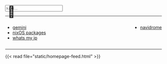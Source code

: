 ---
---
<style>
  main.container {
    padding-top: 0;
  }
</style>

<div style="font-size: 36px; position: relative; top: 0px; left: 8px; height: 0;">🏡</div>

<div>
  <form action="https://www.kagi.com/search" method="get">
    <input type="search" id="kagi-search" name="q" placeholder="kagi..." />
  </form>
</div>

<hr />

<div class="links" style="display: flex; flex-direction: row;">
  <div style="margin-right: 1em">
    <ul>
      <li><a href="https://gemini.google.com/app">gemini</a></li>
      <li><a href="https://search.nixos.org/packages?channel=unstable&show=mosh&from=0&size=50&sort=relevance&type=packages&query=">nixOS packages</a></li>
      <li><a href="https://ifconfig.co/">whats my ip</a></li>
    </ul>
  </div>

  <div style="margin-left: auto;">
    <ul>
      <li><a href="http://g4.ferret-goblin.ts.net:4533/app/">navidrome</a></li>
  </div>
</div>

<hr />

{{< read file="static/homepage-feed.html" >}}

<style>
  ol.feed {
    list-style: none;
    padding-left: 0;
  }

  ol.feed li span.date {
    font-weight: bold;
  }

  ol.feed ol.date-entries {
    list-style: none;
  }

  li.entry details summary span.feed {
    color: var(--main-decoration-color);
  }

  li.entry details summary span.feed::after {
    content: ": ";
  }

  li.entry details summary span.category {
    display: none;
  }

  li.entry details summary span.link a {
    text-decoration: none;
    color: var(--main-decoration-color);
    font-size: smaller;
    opacity: 0.3;
  }

  li.entry details div.content {
    padding: 0.5em;
    border: 1px solid var(--main-decoration-color);
  }

  p.feed-metadata-generated {
    font-style: italic;
  }

</style>

